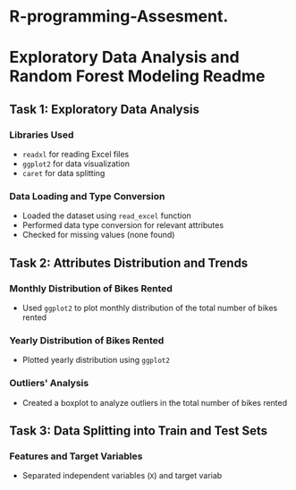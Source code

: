 # R-programming-Assesment.
# Exploratory Data Analysis and Random Forest Modeling Readme

## Task 1: Exploratory Data Analysis

### Libraries Used
- `readxl` for reading Excel files
- `ggplot2` for data visualization
- `caret` for data splitting

### Data Loading and Type Conversion
- Loaded the dataset using `read_excel` function
- Performed data type conversion for relevant attributes
- Checked for missing values (none found)

## Task 2: Attributes Distribution and Trends

### Monthly Distribution of Bikes Rented
- Used `ggplot2` to plot monthly distribution of the total number of bikes rented

### Yearly Distribution of Bikes Rented
- Plotted yearly distribution using `ggplot2`

### Outliers' Analysis
- Created a boxplot to analyze outliers in the total number of bikes rented

## Task 3: Data Splitting into Train and Test Sets

### Features and Target Variables
- Separated independent variables (`X`) and target variab
